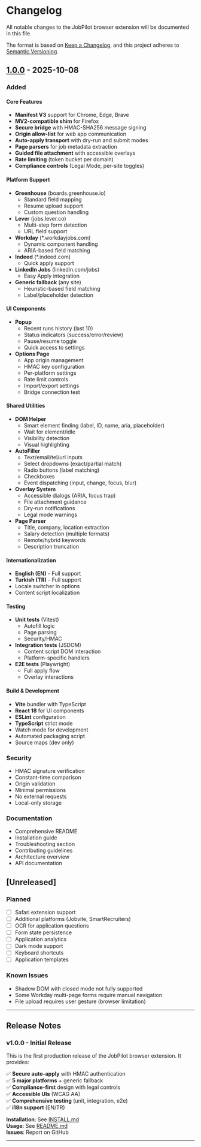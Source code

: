 # Changelog

All notable changes to the JobPilot browser extension will be documented in this file.

The format is based on [Keep a Changelog](https://keepachangelog.com/en/1.0.0/),
and this project adheres to [Semantic Versioning](https://semver.org/spec/v2.0.0.html).

## [1.0.0] - 2025-10-08

### Added

#### Core Features
- **Manifest V3** support for Chrome, Edge, Brave
- **MV2-compatible shim** for Firefox
- **Secure bridge** with HMAC-SHA256 message signing
- **Origin allow-list** for web app communication
- **Auto-apply transport** with dry-run and submit modes
- **Page parsers** for job metadata extraction
- **Guided file attachment** with accessible overlays
- **Rate limiting** (token bucket per domain)
- **Compliance controls** (Legal Mode, per-site toggles)

#### Platform Support
- **Greenhouse** (boards.greenhouse.io)
  - Standard field mapping
  - Resume upload support
  - Custom question handling
- **Lever** (jobs.lever.co)
  - Multi-step form detection
  - URL field support
- **Workday** (*.workdayjobs.com)
  - Dynamic component handling
  - ARIA-based field matching
- **Indeed** (*.indeed.com)
  - Quick apply support
- **LinkedIn Jobs** (linkedin.com/jobs)
  - Easy Apply integration
- **Generic fallback** (any site)
  - Heuristic-based field matching
  - Label/placeholder detection

#### UI Components
- **Popup**
  - Recent runs history (last 10)
  - Status indicators (success/error/review)
  - Pause/resume toggle
  - Quick access to settings
- **Options Page**
  - App origin management
  - HMAC key configuration
  - Per-platform settings
  - Rate limit controls
  - Import/export settings
  - Bridge connection test

#### Shared Utilities
- **DOM Helper**
  - Smart element finding (label, ID, name, aria, placeholder)
  - Wait for element/idle
  - Visibility detection
  - Visual highlighting
- **AutoFiller**
  - Text/email/tel/url inputs
  - Select dropdowns (exact/partial match)
  - Radio buttons (label matching)
  - Checkboxes
  - Event dispatching (input, change, focus, blur)
- **Overlay System**
  - Accessible dialogs (ARIA, focus trap)
  - File attachment guidance
  - Dry-run notifications
  - Legal mode warnings
- **Page Parser**
  - Title, company, location extraction
  - Salary detection (multiple formats)
  - Remote/hybrid keywords
  - Description truncation

#### Internationalization
- **English (EN)** - Full support
- **Turkish (TR)** - Full support
- Locale switcher in options
- Content script localization

#### Testing
- **Unit tests** (Vitest)
  - Autofill logic
  - Page parsing
  - Security/HMAC
- **Integration tests** (JSDOM)
  - Content script DOM interaction
  - Platform-specific handlers
- **E2E tests** (Playwright)
  - Full apply flow
  - Overlay interactions

#### Build & Development
- **Vite** bundler with TypeScript
- **React 18** for UI components
- **ESLint** configuration
- **TypeScript** strict mode
- Watch mode for development
- Automated packaging script
- Source maps (dev only)

### Security
- HMAC signature verification
- Constant-time comparison
- Origin validation
- Minimal permissions
- No external requests
- Local-only storage

### Documentation
- Comprehensive README
- Installation guide
- Troubleshooting section
- Contributing guidelines
- Architecture overview
- API documentation

## [Unreleased]

### Planned
- [ ] Safari extension support
- [ ] Additional platforms (Jobvite, SmartRecruiters)
- [ ] OCR for application questions
- [ ] Form state persistence
- [ ] Application analytics
- [ ] Dark mode support
- [ ] Keyboard shortcuts
- [ ] Application templates

### Known Issues
- Shadow DOM with closed mode not fully supported
- Some Workday multi-page forms require manual navigation
- File upload requires user gesture (browser limitation)

---

## Release Notes

### v1.0.0 - Initial Release

This is the first production release of the JobPilot browser extension. It provides:

✅ **Secure auto-apply** with HMAC authentication  
✅ **5 major platforms** + generic fallback  
✅ **Compliance-first** design with legal controls  
✅ **Accessible UIs** (WCAG AA)  
✅ **Comprehensive testing** (unit, integration, e2e)  
✅ **i18n support** (EN/TR)  

**Installation**: See [INSTALL.md](./INSTALL.md)  
**Usage**: See [README.md](./README.md)  
**Issues**: Report on GitHub

---

[1.0.0]: https://github.com/jobpilot/extension/releases/tag/v1.0.0
